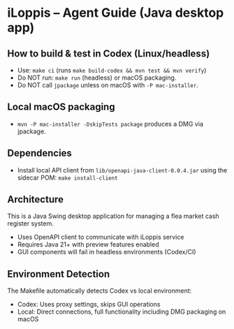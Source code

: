 # iLoppis – Agent Guide (Java desktop app)

## How to build & test in Codex (Linux/headless)
- Use: `make ci` (runs `make build-codex && mvn test && mvn verify`)
- Do NOT run: `make run` (headless) or macOS packaging.
- Do NOT call `jpackage` unless on macOS with `-P mac-installer`.

## Local macOS packaging
- `mvn -P mac-installer -DskipTests package` produces a DMG via jpackage.

## Dependencies
- Install local API client from `lib/openapi-java-client-0.0.4.jar` using the sidecar POM:
  `make install-client`

## Architecture
This is a Java Swing desktop application for managing a flea market cash register system.
- Uses OpenAPI client to communicate with iLoppis service
- Requires Java 21+ with preview features enabled
- GUI components will fail in headless environments (Codex/CI)

## Environment Detection
The Makefile automatically detects Codex vs local environment:
- Codex: Uses proxy settings, skips GUI operations
- Local: Direct connections, full functionality including DMG packaging on macOS

